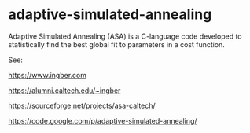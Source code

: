 adaptive-simulated-annealing
============================

Adaptive Simulated Annealing (ASA) is a C-language code developed to statistically find the best global fit to parameters in a cost function.

See:

https://www.ingber.com

https://alumni.caltech.edu/~ingber

https://sourceforge.net/projects/asa-caltech/

https://code.google.com/p/adaptive-simulated-annealing/


